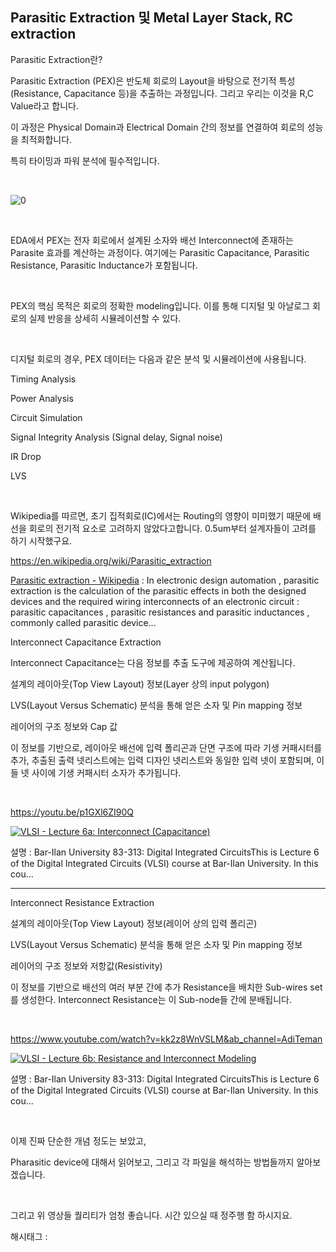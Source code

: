 ## Parasitic Extraction 및 Metal Layer Stack, RC extraction

Parasitic Extraction란?

Parasitic Extraction (PEX)은 반도체 회로의 Layout을 바탕으로 전기적 특성(Resistance, Capacitance 등)을 추출하는 과정입니다. 그리고 우리는 이것을 R,C Value라고 합니다.

이 과정은 Physical Domain과 Electrical Domain 간의 정보를 연결하여 회로의 성능을 최적화합니다.

특히 타이밍과 파워 분석에 필수적입니다.

​

![0](/asset/img/223723879289/0.png)

​

EDA에서 PEX는 전자 회로에서 설계된 소자와 배선 Interconnect에 존재하는 Parasite 효과를 계산하는 과정이다. 여기에는 Parasitic Capacitance, Parasitic Resistance, Parasitic Inductance가 포함됩니다.

​

PEX의 핵심 목적은 회로의 정확한 modeling입니다. 이를 통해 디지털 및 아날로그 회로의 실제 반응을 상세히 시뮬레이션할 수 있다.

​

디지털 회로의 경우, PEX 데이터는 다음과 같은 분석 및 시뮬레이션에 사용됩니다.

Timing Analysis

Power Analysis

Circuit Simulation

Signal Integrity Analysis (Signal delay, Signal noise)

IR Drop

LVS

​

Wikipedia를 따르면, 초기 집적회로(IC)에서는 Routing의 영향이 미미했기 때문에 배선을 회로의 전기적 요소로 고려하지 않았다고합니다.  0.5um부터 설계자들이 고려를 하기 시작했구요.

https://en.wikipedia.org/wiki/Parasitic_extraction

[Parasitic extraction - Wikipedia](https://en.wikipedia.org/wiki/Parasitic_extraction) : In electronic design automation , parasitic extraction is the calculation of the parasitic effects in both the designed devices and the required wiring interconnects of an electronic circuit : parasitic capacitances , parasitic resistances and parasitic inductances , commonly called parasitic device...

Interconnect Capacitance Extraction

Interconnect Capacitance는 다음 정보를 추출 도구에 제공하여 계산됩니다.

설계의 레이아웃(Top View Layout) 정보(Layer 상의 input polygon)

LVS(Layout Versus Schematic) 분석을 통해 얻은 소자 및 Pin mapping 정보

레이어의 구조 정보와 Cap 값

이 정보를 기반으로, 레이아웃 배선에 입력 폴리곤과 단면 구조에 따라 기생 커패시터를 추가, 추출된 출력 넷리스트에는 입력 디자인 넷리스트와 동일한 입력 넷이 포함되며, 이들 넷 사이에 기생 커패시터 소자가 추가됩니다.

​

https://youtu.be/p1GXl6ZI90Q

[![VLSI - Lecture 6a: Interconnect (Capacitance)](https://i.ytimg.com/vi/p1GXl6ZI90Q/hqdefault.jpg)](https://youtu.be/p1GXl6ZI90Q)

설명 : Bar-Ilan University 83-313: Digital Integrated CircuitsThis is Lecture 6 of the Digital Integrated Circuits (VLSI) course at Bar-Ilan University. In this cou...

---

Interconnect Resistance Extraction

설계의 레이아웃(Top View Layout) 정보(레이어 상의 입력 폴리곤)

LVS(Layout Versus Schematic) 분석을 통해 얻은 소자 및 Pin mapping 정보

레이어의 구조 정보와 저항값(Resistivity)

이 정보를 기반으로 배선의 여러 부분 간에 추가 Resistance을 배치한 Sub-wires set를 생성한다. Interconnect Resistance는 이 Sub-node들 간에 분배됩니다.

​

https://www.youtube.com/watch?v=kk2z8WnVSLM&ab_channel=AdiTeman

[![VLSI - Lecture 6b: Resistance and Interconnect Modeling](https://i.ytimg.com/vi/kk2z8WnVSLM/hqdefault.jpg)](https://www.youtube.com/watch?v=kk2z8WnVSLM&ab_channel=AdiTeman)

설명 : Bar-Ilan University 83-313: Digital Integrated CircuitsThis is Lecture 6 of the Digital Integrated Circuits (VLSI) course at Bar-Ilan University. In this cou...

​

이제 진짜 단순한 개념 정도는 보았고,

Pharasitic device에 대해서 읽어보고, 그리고 각 파일을 해석하는 방법들까지 알아보겠습니다.

​

그리고 위 영상들 퀄리티가 엄청 좋습니다. 시간 있으실 때 정주행 함 하시지요.

 해시태그 : 